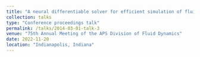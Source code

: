 ```yaml
---
title: "A neural differentiable solver for efficient simulation of fluid-structure interaction"
collection: talks
type: "Conference proceedings talk"
permalink: /talks/2014-03-01-talk-3
venue: "75th Annual Meeting of the APS Division of Fluid Dynamics"
date: 2022-11-20
location: "Indianapolis, Indiana"
---
```

